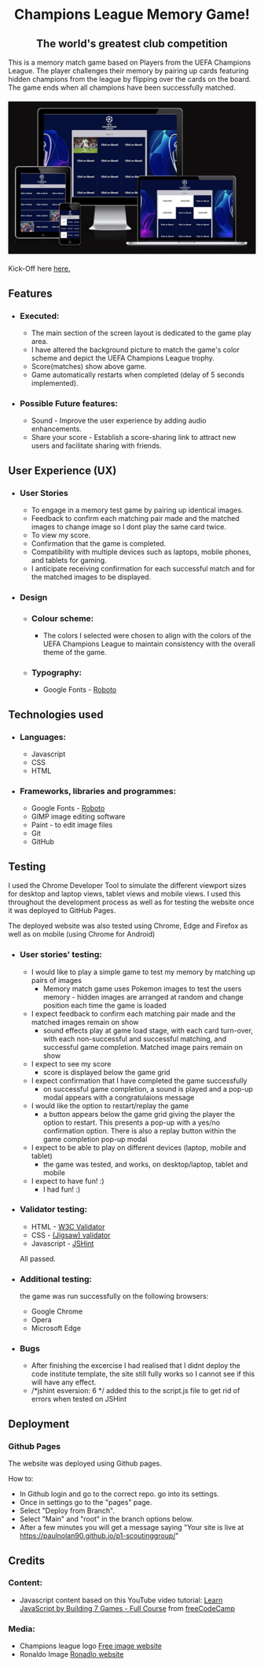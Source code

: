 <h1 align="center">Champions League Memory Game!</h1>
<h2 align="center">The world's greatest club competition</h2>

This is a memory match game based on Players from the UEFA Champions League. The player challenges their memory by pairing up cards featuring hidden champions from the league by flipping over the cards on the board. The game ends when all champions have been successfully matched.



<h4 align="center"><img src="./assets/images/bigImage.png" alt="site image"></h4>

Kick-Off here [here.](https://8000-paulnolan90-p2footballm-1xm5pzsmyop.ws-eu85.gitpod.io/)

## Features

- ### Executed:
    - The main section of the screen layout is dedicated to the game play area.
    - I have altered the background picture to match the game's color scheme and depict the UEFA Champions League trophy.
    - Score(matches) show above game.
    - Game automatically restarts when completed (delay of 5 seconds implemented).

- ### Possible Future features:
    - Sound - Improve the user experience by adding audio enhancements.
    - Share your score - Establish a score-sharing link to attract new users and facilitate sharing with friends.

## User Experience (UX) 
- ### User Stories
    - To engage in a memory test game by pairing up identical images.
    - Feedback to confirm each matching pair made and the matched images to change image so I dont play the same card twice.
    - To view my score. 
    - Confirmation that the game is completed.
    - Compatibility with multiple devices such as laptops, mobile phones, and tablets for gaming.
    - I anticipate receiving confirmation for each successful match and for the matched images to be displayed.

- ### Design
    - ### Colour scheme:
        - The colors I selected were chosen to align with the colors of the UEFA Champions League to maintain consistency with the overall theme of the game.
    - ### Typography:
        - Google Fonts - [Roboto](https://fonts.google.com/specimen/Roboto?preview.text=robot&preview.text_type=custom)

## Technologies used

- ### Languages:
    - Javascript
    - CSS 
    - HTML

- ### Frameworks, libraries and programmes:
    - Google Fonts - [Roboto](https://fonts.google.com/specimen/Roboto?preview.text=robot&preview.text_type=custom)
    - GIMP image editing software
    - Paint -  to edit image files
    - Git
    - GitHub
## Testing

I used the Chrome Developer Tool to simulate the different viewport sizes for desktop and laptop views, tablet views and mobile views. I used this throughout the development process as well as for testing the website once it was deployed to GitHub Pages.

The deployed website was also tested using Chrome, Edge and Firefox as well as on mobile (using Chrome for Android)

- ### User stories' testing:
    - I would like to play a simple game to test my memory by matching up pairs of images
        - Memory match game uses Pokemon images to test the users memory - hidden images are arranged at random and change position each time the game is loaded
    - I expect feedback to confirm each matching pair made and the matched images remain on show
        - sound effects play at game load stage, with each card turn-over, with each non-successful and successful matching, and successful game completion. Matched image pairs remain on show
    - I expect to see my score
        - score is displayed below the game grid
    - I expect confirmation that I have completed the game successfully
        - on successful game completion, a sound is played and a pop-up modal appears with a congratulaions message
    - I would like the option to restart/replay the game 
        - a button appears below the game grid giving the player the option to restart. This presents a pop-up with a yes/no confirmation option. There is also a replay button within the game completion pop-up modal
    - I expect to be able to play on different devices (laptop, mobile and tablet)
        - the game was tested, and works, on desktop/laptop, tablet and mobile
    - I expect to have fun! :)
        - I had fun! :)

- ### Validator testing:
    - HTML - [W3C Validator](https://bit.ly/31qLrPD) 
    - CSS - [(Jigsaw) validator](https://bit.ly/3F29Zg1) 
    - Javascript - [JSHint](https://jshint.com/) 
    
    All passed.

- ### Additional testing:
    the game was run successfully on the following browsers:

    - Google Chrome
    - Opera
    - Microsoft Edge

    
    

- ### Bugs
    - After finishing the excercise I had realised that I didnt deploy the code institute template, the site still fully works so I cannot see if this will have any effect.
    - /*jshint esversion: 6 */ added this to the script.js file to get rid of errors when tested on JSHint 

## Deployment
### Github Pages
The website was deployed using Github pages.

How to: 

  - In Github login and go to the correct repo. go into its settings.
  - Once in settings go to the "pages" page.
  - Select "Deploy from Branch".
  - Select "Main" and "root" in the branch options below.
  - After a few minutes you will get a message saying "Your site is live at https://paulnolan90.github.io/p1-scoutinggroup/"



## Credits

### Content:
- Javascript content based on this YouTube video tutorial: [Learn JavaScript by Building 7 Games - Full Course](https://bit.ly/3D45TUl) 
from [freeCodeCamp](https://bit.ly/3bZtVE8) 
 
### Media:
- Champions league logo [Free image website](https://freebiesupply.com/logos/uefa-champions-league-logo/)
- Ronaldo Image [Ronadlo website](https://www.liveabout.com/cristiano-ronaldo-3557502)

    